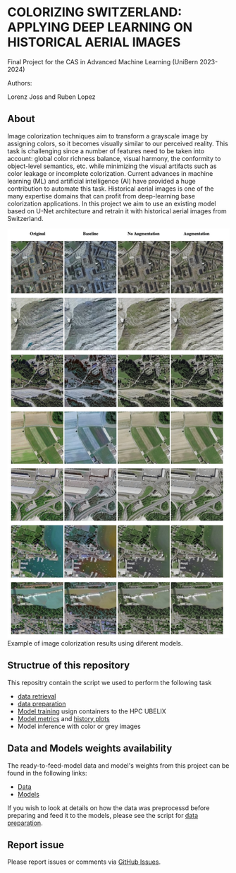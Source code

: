 # COLORIZING SWITZERLAND: APPLYING DEEP LEARNING ON HISTORICAL AERIAL IMAGES

Final Project for the CAS in Advanced Machine Learning (UniBern 2023-2024)

Authors:

Lorenz Joss and Ruben Lopez

## About

Image colorization techniques aim to transform a grayscale image by assigning colors, so it becomes visually similar to our perceived reality. This task is challenging since a number of features need to be taken into account: global color richness balance, visual harmony, the conformity to object-level semantics, etc. while minimizing the visual artifacts such as color leakage or incomplete colorization. Current advances in machine learning (ML) and artificial intelligence (AI) have provided a huge contribution to automate this task. Historical aerial images is one of the many expertise domains that can profit from deep-learning base colorization applications. In this project we aim to use an existing model based on U-Net architecture and retrain it with historical aerial images from Switzerland.

![](/media/Preview_results.jpg)
Example of image colorization results using diferent models.

## Structrue of this repository

This repositry contain the script we used to perform the following task

- [data retrieval](scripts/retrieve_data_clean.ipynb)
- [data preparation](scripts/preprocessing_tf.ipynb)
- [Model training](scripts/UBELIX) usign containers to the HPC UBELIX
- [Model metrics](scripts/compute_models_metrics.py)  and [history plots](scripts/plot_model_history.ipynb)
- Model inference with color or grey images

## Data and Models weights availability

The ready-to-feed-model data and model's weights from this project can be found in the following links:

- [Data](https://perritos.myasustor.com:1986/data/)
- [Models](https://perritos.myasustor.com:1986/Models/)

If you wish to look at details on how the data was preprocessd before preparing and feed it to the models, please see the script for [data preparation](scripts/retrieve_data_clean.ipynb).

## Report issue

Please report issues or comments via [GitHub Issues](https://github.com/rjlopez2/AML_FinalProject/issues/new).


